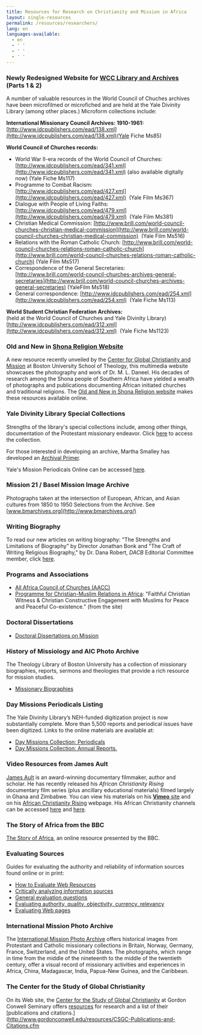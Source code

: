 ```yaml
---
title: Resources for Research on Christianity and Mission in Africa
layout: single-resources
permalink: /resources/researchers/
lang: en
languages-available:                         
  - en
  - ' '
  - ' '
  - ' '
---
```


### Newly Redesigned Website for [WCC Library and Archives](http://www.oikoumene.org/en/what-we-do/library-and-archives) (Parts 1 & 2)

A number of valuable resources in the World Council of Chuches archives have been microfilmed or microfiched and are held at the Yale Divinity Library (among other places.) Microform collections include:  

**International Missionary Council Archives: 1910-1961:**  
[http://www.idcpublishers.com/ead/138.xml](http://www.idcpublishers.com/ead/138.xml)(Yale Fiche Ms85)  

**World Council of Churches records:**  
*   World War II-era records of the World Council of Churches: [http://www.idcpublishers.com/ead/341.xml](http://www.idcpublishers.com/ead/341.xml) (also available digitally now) (Yale Fiche Ms117)  
*   Programme to Combat Racism: [http://www.idcpublishers.com/ead/427.xml](http://www.idcpublishers.com/ead/427.xml)  (Yale Film Ms367)  
*   Dialogue with People of Living Faiths: [http://www.idcpublishers.com/ead/479.xml](http://www.idcpublishers.com/ead/479.xml)  (Yale Film Ms381)  
*   Christian Medical Commission: [http://www.brill.com/world-council-churches-christian-medical-commission](http://www.brill.com/world-council-churches-christian-medical-commission)  (Yale Film Ms516)  
*   Relations with the Roman Catholic Church: [http://www.brill.com/world-council-churches-relations-roman-catholic-church](http://www.brill.com/world-council-churches-relations-roman-catholic-church) (Yale Film Ms517)  
*   Correspondence of the General Secretaries: [http://www.brill.com/world-council-churches-archives-general-secretaries](http://www.brill.com/world-council-churches-archives-general-secretaries) (YaleFilm Ms518)  
*   General correspondence: [http://www.idcpublishers.com/ead/254.xml](http://www.idcpublishers.com/ead/254.xml)  (Yale Fiche Ms113)  

**World Student Christian Federation Archives:**   
(held at the World Council of Churches and Yale Divinity Library) [http://www.idcpublishers.com/ead/312.xml](http://www.idcpublishers.com/ead/312.xml)  (Yale Fiche Ms1123)

### Old and New in [Shona Religion Website](http://sites.bu.edu/shonareligion/)

A new resource recently unveiled by the [Center for Global Christianity and Mission](http://www.bu.edu/cgcm/) at Boston University School of Theology, this multimedia website showcases the photography and work of Dr. M. L. Daneel. His decades of research among the Shona people of Southern Africa have yielded a wealth of photographs and publications documenting African initiated churches and traditional religions. The [Old and New in Shona Religion website](http://sites.bu.edu/shonareligion/) makes these resources available online.  

### Yale Divinity Library Special Collections

Strengths of the library's special collections include, among other things, documentation of the Protestant missionary endeavor. Click [here](http://web.library.yale.edu/divinity/special-collections) to access the collection.  

For those interested in developing an archive, Martha Smalley has developed an [Archival Primer](http://web.library.yale.edu/sites/default/files/files/archivalprimer_eng.pdf).  

Yale's Mission Periodicals Online can be accessed [here](http://guides.library.yale.edu/missionperiodicals).  

### Mission 21 / Basel Mission Image Archive

Photographs taken at the intersection of European, African, and Asian cultures from 1850 to 1950 Selections from the Archive. See [www.bmarchives.org](http://www.bmarchives.org/)  

### Writing Biography

To read our new articles on writing biography: "The Strengths and Limitations of Biography" by Director Jonathan Bonk and "The Craft of Writing Religious Biography," by Dr. Dana Robert, _DACB_ Editorial Committee member, click [here](resources/writing-biography.html).  

### Programs and Associations

*   [All Africa Council of Churches (AACC)](http://www.oikoumene.org/en/member-churches/africa/aacc)  
*   [Programme for Christian-Muslim Relations in Africa](http://www.procmura-prica.org/en/): "Faithful Christian Witness & Christian Constructive Engagement with Muslims for Peace and Peaceful Co-existence." (from the site)  

### Doctoral Dissertations

*   [Doctoral Dissertations on Mission](http://www.omscibmr.org/dissertations/index.php)  

### History of Missiology and AIC Photo Archive  

The Theology Library of Boston University has a collection of missionary biographies, reports, sermons and theologies that provide a rich resource for mission studies.  

*   [Missionary Biographies](http://www.bu.edu/missiology/missionary-biography/)    

### Day Missions Periodicals Listing  

The Yale Divinity Library’s NEH-funded digitization project is now substantially complete. More than 5,500 reports and periodical issues have been digitized. Links to the online materials are available at:  

*   [Day Missions Collection: Periodicals](http://web.library.yale.edu/divinity/day-missions-collection-annual-reports-listing)  
*   [Day Missions Collection: Annual Reports.](http://web.library.yale.edu/divinity/day-missions-collection-periodicals-listing)  

### Video Resources from James Ault

[James Ault](http://jamesault.com/) is an award-winning documentary filmmaker, author and scholar. He has recently released his _African Christianity Rising_ documentary film series (plus ancillary educational materials) filmed largely in Ghana and Zimbabwe. You can view his materials on his [**Vimeo** site](http://vimeo.com/jamesault) and on his [African Christianity Rising](http://jamesault.com/documentaries/africa-project/) webpage. His African Christianity channels can be accessed [here](http://vimeo.com/channels/343912) and [here](http://vimeo.com/channels/203513).

### The Story of Africa from the BBC

[The Story of Africa](http://www.bbc.co.uk/worldservice/africa/features/storyofafrica/index.shtml), an online resource presented by the BBC.

### Evaluating Sources
Guides for evaluating the authority and reliability of information sources found online or in print:  
*   [How to Evaluate Web Resources](http://www.whoishostingthis.com/resources/evaluating-web-resources/)  
*   [Critically analyzing information sources](http://guides.library.cornell.edu/criticallyanalyzing)  
*   [General evaluation questions](http://www.libraries.psu.edu/psul/lls/students/research_resources/evaluate_info.html)  
*   [Evaluating authority, quality, objectivity, currency, relevancy](https://library.uoregon.edu/guides/findarticles/credibility.html)  
*   [Evaluating Web pages](http://www.lib.berkeley.edu/TeachingLib/Guides/Internet/Evaluate.html)

### International Mission Photo Archive

The [International Mission Photo Archive](http://www.usc.edu/impa) offers historical images from Protestant and Catholic missionary collections in Britain, Norway, Germany, France, Switzerland, and the United States. The photographs, which range in time from the middle of the nineteenth to the middle of the twentieth century, offer a visual record of missionary activities and experiences in Africa, China, Madagascar, India, Papua-New Guinea, and the Caribbean.

### The Center for the Study of Global Christianity  

On its Web site, the [Center for the Study of Global Christianity](http://www.gordonconwell.edu/resources/Center-for-the-Study-of-Global-Christianity.cfm) at Gordon Conwell Seminary offers [resources](http://www.gordonconwell.edu/resources/CSGC-Resources.cfm) for research and a list of their [publications and citations.](http://www.gordonconwell.edu/resources/CSGC-Publications-and-Citations.cfm

